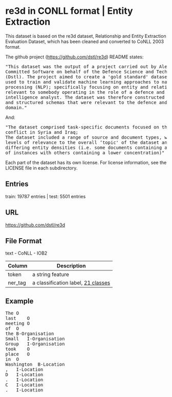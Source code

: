 # re3d in CONLL format | Entity Extraction
This dataset is based on the re3d dataset, Relationship and Entity Extraction Evaluation Dataset, which has been cleaned and converted to CoNLL 2003 format.

The github project (https://github.com/dstl/re3d) README states:
<pre>
"This dataset was the output of a project carried out by Aleph Insights and
Committed Software on behalf of the Defence Science and Technology Laboratory
(Dstl). The project aimed to create a 'gold standard' dataset that could be
used to train and validate machine learning approaches to natural language
processing (NLP); specifically focusing on entity and relationship extraction
relevant to somebody operating in the role of a defence and security
intelligence analyst. The dataset was therefore constructed using documents
and structured schemas that were relevant to the defence and security analysis
domain."
</pre>
And:
<pre>
"The dataset comprised task-specific documents focused on the topic of the
conflict in Syria and Iraq;
The dataset included a range of source and document types, which had differing
levels of relevance to the overall ‘topic' of the dataset and possessed
differing entity densities (i.e. some documents containing a high concentration
of instances with others containing a lower concentration)"
</pre>

Each part of the dataset has its own license. For license information, see the
LICENSE file in each subdirectory.

## Entries
train: 19787  entries | test:  5501 entries

## URL
https://github.com/dstl/re3d

## File Format
text - CoNLL - IOB2

| Column | Description       |
| ----- | ------------------ |
|token | a string feature |
|ner_tag| a classification label, [21 classes](./data/classes.txt) |


## Example
<pre>
The	O
last	O
meeting	O
of	O
the	B-Organisation
Small	I-Organisation
Group	I-Organisation
took	O
place	O
in	O
Washington	B-Location
,	I-Location
D	I-Location
.	I-Location
C	I-Location
.	I-Location
</pre>
